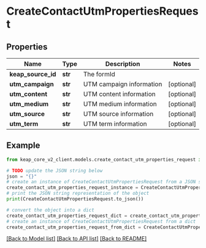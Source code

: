 # CreateContactUtmPropertiesRequest


## Properties

Name | Type | Description | Notes
------------ | ------------- | ------------- | -------------
**keap_source_id** | **str** | The formId | 
**utm_campaign** | **str** | UTM campaign information | [optional] 
**utm_content** | **str** | UTM content information | [optional] 
**utm_medium** | **str** | UTM medium information | [optional] 
**utm_source** | **str** | UTM source information | [optional] 
**utm_term** | **str** | UTM term information | [optional] 

## Example

```python
from keap_core_v2_client.models.create_contact_utm_properties_request import CreateContactUtmPropertiesRequest

# TODO update the JSON string below
json = "{}"
# create an instance of CreateContactUtmPropertiesRequest from a JSON string
create_contact_utm_properties_request_instance = CreateContactUtmPropertiesRequest.from_json(json)
# print the JSON string representation of the object
print(CreateContactUtmPropertiesRequest.to_json())

# convert the object into a dict
create_contact_utm_properties_request_dict = create_contact_utm_properties_request_instance.to_dict()
# create an instance of CreateContactUtmPropertiesRequest from a dict
create_contact_utm_properties_request_from_dict = CreateContactUtmPropertiesRequest.from_dict(create_contact_utm_properties_request_dict)
```
[[Back to Model list]](../README.md#documentation-for-models) [[Back to API list]](../README.md#documentation-for-api-endpoints) [[Back to README]](../README.md)



